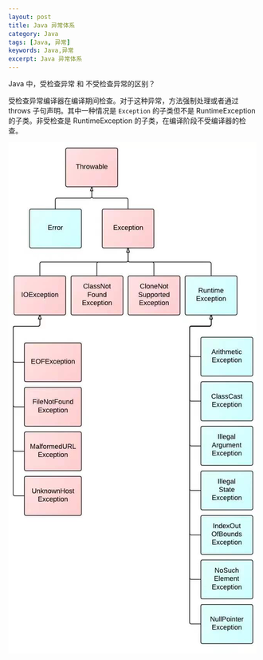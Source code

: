 ```yaml
---
layout: post
title: Java 异常体系
category: Java
tags: [Java, 异常]
keywords: Java,异常
excerpt: Java 异常体系
---
```


Java 中，受检查异常 和 不受检查异常的区别？

受检查异常编译器在编译期间检查。对于这种异常，方法强制处理或者通过 throws 子句声明。其中一种情况是 `Exception` 的子类但不是 RuntimeException 的子类。非受检查是 RuntimeException 的子类，在编译阶段不受编译器的检查。

![](/assets/images/2025/Java_Exception.jpg)
